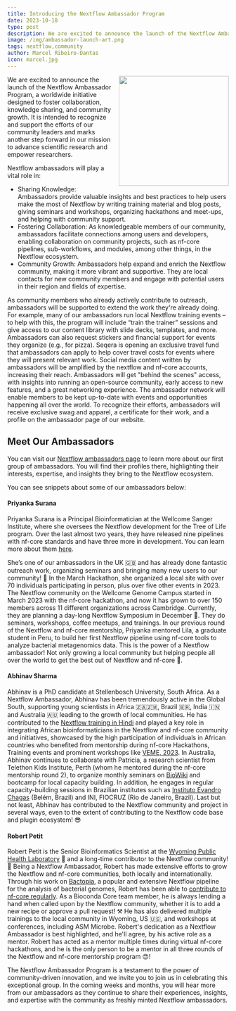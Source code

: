 ```yaml
---
title: Introducing the Nextflow Ambassador Program
date: 2023-10-18
type: post
description: We are excited to announce the launch of the Nextflow Ambassador Program, a worldwide initiative designed to foster collaboration, knowledge sharing, and community growth.
image: /img/ambassador-launch-art.png
tags: nextflow,community
author: Marcel Ribeiro-Dantas
icon: marcel.jpg
---
```


<img src="/img/ambassadors-hackathon.jpeg" style="float:right;width:250px;margin: 0 0 15px 15px"></img>

We are excited to announce the launch of the Nextflow Ambassador Program, a worldwide initiative designed to foster collaboration, knowledge sharing, and community growth. It is intended to recognize and support the efforts of our community leaders and marks another step forward in our mission to advance scientific research and empower researchers.

Nextflow ambassadors will play a vital role in:

- Sharing Knowledge: Ambassadors provide valuable insights and best practices to help users make the most of Nextflow by writing training material and blog posts, giving seminars and workshops, organizing hackathons and meet-ups, and helping with community support.
- Fostering Collaboration: As knowledgeable members of our community, ambassadors facilitate connections among users and developers, enabling collaboration on community projects, such as nf-core pipelines, sub-workflows, and modules, among other things, in the Nextflow ecosystem.
- Community Growth: Ambassadors help expand and enrich the Nextflow community, making it more vibrant and supportive. They are local contacts for new community members and engage with potential users in their region and fields of expertise.

As community members who already actively contribute to outreach, ambassadors will be supported to extend the work they're already doing. For example, many of our ambassadors run local Nextflow training events – to help with this, the program will include “train the trainer” sessions and give access to our content library with slide decks, templates, and more. Ambassadors can also request stickers and financial support for events they organize (e.g., for pizza). Seqera is opening an exclusive travel fund that ambassadors can apply to help cover travel costs for events where they will present relevant work. Social media content written by ambassadors will be amplified by the nextflow and nf-core accounts, increasing their reach. Ambassadors will get "behind the scenes" access, with insights into running an open-source community, early access to new features, and a great networking experience. The ambassador network will enable members to be kept up-to-date with events and opportunities happening all over the world. To recognize their efforts, ambassadors will receive exclusive swag and apparel, a certificate for their work, and a profile on the ambassador page of our website.

## Meet Our Ambassadors

You can visit our [Nextflow ambassadors page](https://www.nextflow.io/our_ambassadors.html) to learn more about our first group of ambassadors. You will find their profiles there, highlighting their interests, expertise, and insights they bring to the Nextflow ecosystem.

You can see snippets about some of our ambassadors below:

#### Priyanka Surana

Priyanka Surana is a Principal Bioinformatician at the Wellcome Sanger Institute, where she oversees the Nextflow development for the Tree of Life program. Over the last almost two years, they have released nine pipelines with nf-core standards and have three more in development. You can learn more about them [here](https://pipelines.tol.sanger.ac.uk/pipelines).

She’s one of our ambassadors in the UK 🇬🇧 and has already done fantastic outreach work, organizing seminars and bringing many new users to our community! 🤩 In the March Hackathon, she organized a local site with over 70 individuals participating in person, plus over five other events in 2023. The Nextflow community on the Wellcome Genome Campus started in March 2023 with the nf-core hackathon, and now it has grown to over 150 members across 11 different organizations across Cambridge. Currently, they are planning a day-long Nextflow Symposium in December 🤯. They do seminars, workshops, coffee meetups, and trainings. In our previous round of the Nextflow and nf-core mentorship, Priyanka mentored Lila, a graduate student in Peru, to build her first Nextflow pipeline using nf-core tools to analyze bacterial metagenomics data. This is the power of a Nextflow ambassador! Not only growing a local community but helping people all over the world to get the best out of Nextflow and nf-core 🥰.

#### Abhinav Sharma

Abhinav is a PhD candidate at Stellenbosch University, South Africa. As a Nextflow Ambassador, Abhinav has been tremendously active in the Global South, supporting young scientists in Africa 🇿🇦🇿🇲, Brazil 🇧🇷, India 🇮🇳 and Australia 🇦🇺 leading to the growth of local communities. He has contributed to the [Nextflow training in Hindi](https://www.youtube.com/playlist?list=PL3xpfTVZLcNikun1FrSvtXW8ic32TciTJ) and played a key role in integrating African bioinformaticians in the Nextflow and nf-core community and initiatives, showcased by the high participation of individuals in African countries who benefited from mentorship during nf-core Hackathons, Training events and prominent workshops like [VEME, 2023](https://twitter.com/abhi18av/status/1695863348162675042). In Australia, Abhinav continues to collaborate with Patricia, a research scientist from Telethon Kids Institute, Perth (whom he mentored during the nf-core mentorship round 2), to organize monthly seminars on [BioWiki](https://github.com/TelethonKids/Nextflow-BioWiki) and bootcamp for local capacity building. In addition, he engages in regular capacity-building sessions in Brazilian institutes such as [Instituto Evandro Chagas](https://www.gov.br/iec/pt-br/assuntos/noticias/curso-contribui-para-criacao-da-rede-norte-nordeste-de-vigilancia-genomica-para-tuberculose-no-iec) (Belém, Brazil) and INI, FIOCRUZ (Rio de Janeiro, Brazil). Last but not least, Abhinav has contributed to the Nextflow community and project in several ways, even to the extent of contributing to the Nextflow code base and plugin ecosystem! 😎

#### Robert Petit

Robert Petit is the Senior Bioinformatics Scientist at the [Wyoming Public Health Laboratory](https://health.wyo.gov/publichealth/lab/) 🦬 and a long-time contributor to the Nextflow community! 🥳 Being a Nextflow Ambassador, Robert has made extensive efforts to grow the Nextflow and nf-core communities, both locally and internationally. Through his work on [Bactopia](https://bactopia.github.io/), a popular and extensive Nextflow pipeline for the analysis of bacterial genomes, Robert has been able to [contribute to nf-core regularly](https://bactopia.github.io/v3.0.0/impact-and-outreach/enhancements/#enhancements-and-fixes). As a Bioconda Core team member, he is always lending a hand when called upon by the Nextflow community, whether it is to add a new recipe or approve a pull request! ⚒️ He has also delivered multiple trainings to the local community in Wyoming, US 🇺🇸, and workshops at conferences, including ASM Microbe. Robert's dedication as a Nextflow Ambassador is best highlighted, and he'll agree, by his active role as a mentor. Robert has acted as a mentor multiple times during virtual nf-core hackathons, and he is the only person to be a mentor in all three rounds of the Nextflow and nf-core mentorship program 😍!

The Nextflow Ambassador Program is a testament to the power of community-driven innovation, and we invite you to join us in celebrating this exceptional group. In the coming weeks and months, you will hear more from our ambassadors as they continue to share their experiences, insights, and expertise with the community as freshly minted Nextflow ambassadors.
